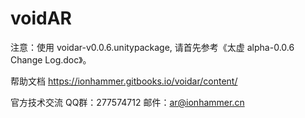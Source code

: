 ﻿# voidAR

注意：使用 voidar-v0.0.6.unitypackage, 请首先参考《太虚 alpha-0.0.6 Change Log.doc》。

帮助文档 https://ionhammer.gitbooks.io/voidar/content/


官方技术交流  QQ群：277574712    邮件：ar@ionhammer.cn   

